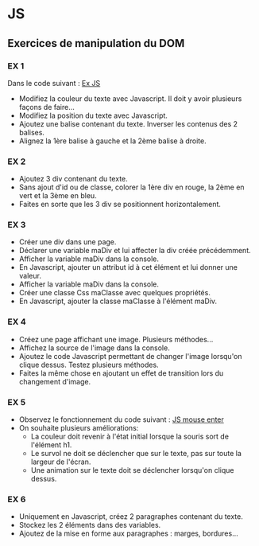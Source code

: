 # JS

## Exercices de manipulation du DOM

### EX 1

Dans le code suivant : <a href='https://codepen.io/webew/pen/KRmpRV' target='_blank'>Ex JS</a>

- Modifiez la couleur du texte avec Javascript. Il doit y avoir plusieurs façons de faire...
- Modifiez la position du texte avec Javascript.
- Ajoutez une balise contenant du texte. Inverser les contenus des 2 balises.
- Alignez la 1ère balise à gauche et la 2ème balise à droite.

### EX 2

- Ajoutez 3 div contenant du texte.
- Sans ajout d'id ou de classe, colorer la 1ère div en rouge, la 2ème en vert et la 3ème en bleu.
- Faites en sorte que les 3 div se positionnent horizontalement.

### EX 3

- Créer une div dans une page.
- Déclarer une variable maDiv et lui affecter la div créée précédemment.
- Afficher la variable maDiv dans la console.
- En Javascript, ajouter un attribut id à cet élément et lui donner une valeur.
- Afficher la variable maDiv dans la console.
- Créer une classe Css maClasse avec quelques propriétés.
- En Javascript, ajouter la classe maClasse à l'élément maDiv.

### EX 4

- Créez une page affichant une image. Plusieurs méthodes...
- Affichez la source de l'image dans la console.
- Ajoutez le code Javascript permettant de changer l'image lorsqu'on clique dessus. Testez plusieurs méthodes.
- Faites la même chose en ajoutant un effet de transition lors du changement d'image.

### EX 5

- Observez le fonctionnement du code suivant : <a href='https://codepen.io/webew/pen/JvNLmz' target='_blank'>JS mouse enter</a>
- On souhaite plusieurs améliorations:
  - La couleur doit revenir à l'état initial lorsque la souris sort de l'élément h1.
  - Le survol ne doit se déclencher que sur le texte, pas sur toute la largeur de l'écran.
  - Une animation sur le texte doit se déclencher lorsqu'on clique dessus.
  
### EX 6

- Uniquement en Javascript, créez 2 paragraphes contenant du texte.
- Stockez les 2 éléments dans des variables.
- Ajoutez de la mise en forme aux paragraphes : marges, bordures...

